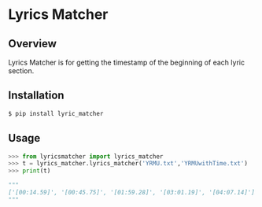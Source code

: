 # Lyrics Matcher

## Overview

Lyrics Matcher is for getting the timestamp of the beginning of each lyric section.

## Installation

```sh
$ pip install lyric_matcher
```

## Usage

```python
>>> from lyricsmatcher import lyrics_matcher
>>> t = lyrics_matcher.lyrics_matcher('YRMU.txt','YRMUwithTime.txt')
>>> print(t)

"""
['[00:14.59]', '[00:45.75]', '[01:59.28]', '[03:01.19]', '[04:07.14]']
"""
```
